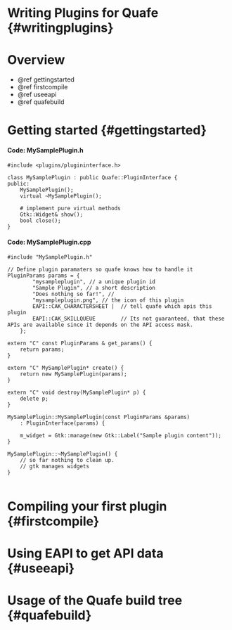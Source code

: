 Writing Plugins for Quafe 					{#writingplugins}
==============================

# Overview

- @ref gettingstarted
- @ref firstcompile
- @ref useeapi
- @ref quafebuild

# Getting started							{#gettingstarted}

#### Code: MySamplePlugin.h
~~~~~~~~~~~~~~~{.cpp}
#include <plugins/plugininterface.h>

class MySamplePlugin : public Quafe::PluginInterface {
public: 
	MySamplePlugin();
	virtual ~MySamplePlugin();

	# implement pure virtual methods
	Gtk::Widget& show();
	bool close();
}
~~~~~~~~~~~~~~~

#### Code: MySamplePlugin.cpp
~~~~~~~~~~~~~~~{.cpp}
#include "MySamplePlugin.h"

// Define plugin paramaters so quafe knows how to handle it
PluginParams params = {
		"mysampleplugin", // a unique plugin id 
		"Sample Plugin", // a short description
		"Does nothing so far!", // 
		"mysampleplugin.png", // the icon of this plugin
		EAPI::CAK_CHARACTERSHEET | 	// tell quafe which apis this plugin
		EAPI::CAK_SKILLQUEUE		// Its not guaranteed, that these APIs are available since it depends on the API access mask.
	};

extern "C" const PluginParams & get_params() {
	return params;
}

extern "C" MySamplePlugin* create() {
    return new MySamplePlugin(params);
}

extern "C" void destroy(MySamplePlugin* p) {
    delete p;
}

MySamplePlugin::MySamplePlugin(const PluginParams &params)
	: PluginInterface(params) {

	m_widget = Gtk::manage(new Gtk::Label("Sample plugin content"));
}

MySamplePlugin::~MySamplePlugin() {
	// so far nothing to clean up.
	// gtk manages widgets
}


~~~~~~~~~~~~~~~

# Compiling your first plugin				{#firstcompile}

# Using EAPI to get API data				{#useeapi}

# Usage of the Quafe build tree				{#quafebuild}

